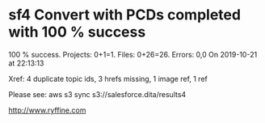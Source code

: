 # sf4 Convert with PCDs completed with 100 % success

100 % success. Projects: 0+1=1.  Files: 0+26=26. Errors: 0,0  On 2019-10-21 at 22:13:13

Xref: 4 duplicate topic ids, 3 hrefs missing, 1 image ref, 1 ref

Please see: aws s3 sync s3://salesforce.dita/results4

http://www.ryffine.com
